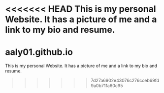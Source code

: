<<<<<<< HEAD
This is my personal Website. It has a picture of me and a link to my bio and resume. 
=======
aaly01.github.io
================
This is my personal Website. It has a picture of me and a link to my bio and resume.
>>>>>>> 7d27a6902e43076c276cceb69fd9a0b711a60c95
